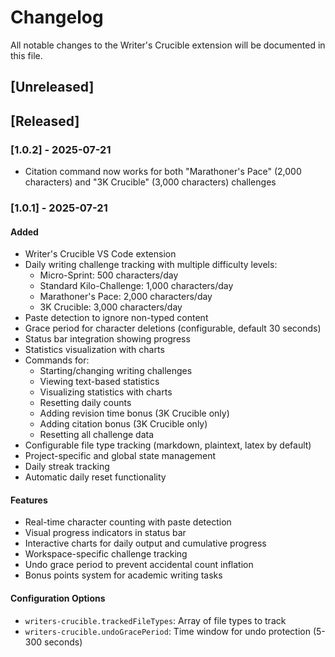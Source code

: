 # Changelog

All notable changes to the Writer's Crucible extension will be documented in this file.


## [Unreleased]

## [Released]

### [1.0.2] - 2025-07-21

- Citation command now works for both "Marathoner's Pace" (2,000 characters) and "3K Crucible" (3,000 characters) challenges

### [1.0.1] - 2025-07-21

#### Added
- Writer's Crucible VS Code extension
- Daily writing challenge tracking with multiple difficulty levels:
  - Micro-Sprint: 500 characters/day
  - Standard Kilo-Challenge: 1,000 characters/day
  - Marathoner's Pace: 2,000 characters/day
  - 3K Crucible: 3,000 characters/day
- Paste detection to ignore non-typed content
- Grace period for character deletions (configurable, default 30 seconds)
- Status bar integration showing progress
- Statistics visualization with charts
- Commands for:
  - Starting/changing writing challenges
  - Viewing text-based statistics
  - Visualizing statistics with charts
  - Resetting daily counts
  - Adding revision time bonus (3K Crucible only)
  - Adding citation bonus (3K Crucible only)
  - Resetting all challenge data
- Configurable file type tracking (markdown, plaintext, latex by default)
- Project-specific and global state management
- Daily streak tracking
- Automatic daily reset functionality

#### Features
- Real-time character counting with paste detection
- Visual progress indicators in status bar
- Interactive charts for daily output and cumulative progress
- Workspace-specific challenge tracking
- Undo grace period to prevent accidental count inflation
- Bonus points system for academic writing tasks

#### Configuration Options
- `writers-crucible.trackedFileTypes`: Array of file types to track
- `writers-crucible.undoGracePeriod`: Time window for undo protection (5-300 seconds)
